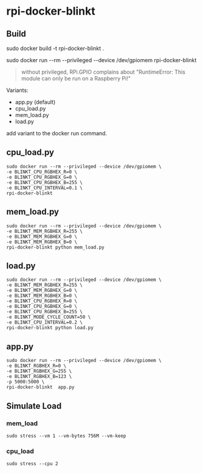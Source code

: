 # rpi-docker-blinkt

## Build

sudo docker build -t rpi-docker-blinkt .

sudo docker run --rm --privileged --device /dev/gpiomem rpi-docker-blinkt

> without privileged, RPi.GPIO complains about "RuntimeError: This module can only be run on a Raspberry Pi!"

Variants:
- app.py (default)
- cpu_load.py
- mem_load.py
- load.py

add variant to the docker run command.

## cpu_load.py

```
sudo docker run --rm --privileged --device /dev/gpiomem \
-e BLINKT_CPU_RGBHEX_R=0 \
-e BLINKT_CPU_RGBHEX_G=0 \
-e BLINKT_CPU_RGBHEX_B=255 \
-e BLINKT_CPU_INTERVAL=0.1 \
rpi-docker-blinkt
```

## mem_load.py

```
sudo docker run --rm --privileged --device /dev/gpiomem \
-e BLINKT_MEM_RGBHEX_R=255 \
-e BLINKT_MEM_RGBHEX_G=0 \
-e BLINKT_MEM_RGBHEX_B=0 \
rpi-docker-blinkt python mem_load.py
```

## load.py

```
sudo docker run --rm --privileged --device /dev/gpiomem \
-e BLINKT_MEM_RGBHEX_R=255 \
-e BLINKT_MEM_RGBHEX_G=0 \
-e BLINKT_MEM_RGBHEX_B=0 \
-e BLINKT_CPU_RGBHEX_R=0 \
-e BLINKT_CPU_RGBHEX_G=0 \
-e BLINKT_CPU_RGBHEX_B=255 \
-e BLINKT_MODE_CYCLE_COUNT=50 \
-e BLINKT_CPU_INTERVAL=0.2 \
rpi-docker-blinkt python load.py
```

## app.py

```
sudo docker run --rm --privileged --device /dev/gpiomem \
-e BLINKT_RGBHEX_R=0 \
-e BLINKT_RGBHEX_G=255 \
-e BLINKT_RGBHEX_B=123 \
-p 5000:5000 \
rpi-docker-blinkt  app.py
```

## Simulate Load

### mem_load

```
sudo stress --vm 1 --vm-bytes 756M --vm-keep
```

### cpu_load

```
sudo stress --cpu 2
```
